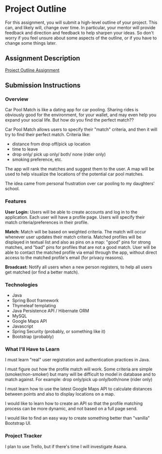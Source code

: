 # Project Outline
For this assignment, you will submit a high-level outline of your project. This can, and likely will, change over time. In particular, your mentor will provide feedback and direction and feedback to help sharpen your ideas. So don't worry if you feel unsure about some aspects of the outline, or if you have to change some things later.

## Assignment Description
[Project Outline Assignment](https://education.launchcode.org/liftoff/assignments/project-outline/)

## Submission Instructions

### Overview
Car Pool Match is like a dating app for car pooling.  Sharing rides is obviously good for the environment, for your wallet, and may even help you expand your social life.  But how do you find the perfect match??

Car Pool Match allows users to specify their "match" criteria, and then it will try to find their perfect match.  Criteria like:
* distance from drop off/pick up location
* time to leave
* drop only/ pick up only/ both/ none (rider only)
* smoking preference, etc.

The app will rank the matches and suggest them to the user.  A map will be used to help visualize the locations of the potential car pool matches. 

The idea came from personal frustration over car pooling to my daughters' school.

### Features
**User Login:** Users will be able to create accounts and log in to the application. Each user will have a profile page.  Users will specify their match criteria/preferences in their profile.

**Match:** Match will be based on weighted criteria.  The match will occur whenever user updates their match criteria. Matched profiles will be displayed in textual list and also as pins on a map: "good" pins for strong matches, and "bad" pins for profiles that are not a good match.  User will be able to contact the matched profile via email through the app, without direct access to the matched profile's email (for privacy reasons).

**Broadcast:** Notify all users when a new person registers, to help all users get matched (or find a better match).

### Technologies
* Java
* Spring Boot framework
* Thymeleaf templating
* Java Persistence API / Hibernate ORM
* MySQL
* Google Maps API
* Javascript
* Spring Security (probably, or something like it)
* Bootstrap (probably)

### What I'll Have to Learn
I must learn "real" user registration and authentication practices in Java.

I must figure out how the profile match will work.  Some criteria are simple (smoker/non-smoker) but many will be difficult to model in database and to match against.  For example: drop only/pick up only/both/none (rider only)

I must learn how to use the latest Google Maps API to calculate distances between points and also to display locations on a map.

I would like to learn how to create an API so that the profile matching process can be more dynamic, and not based on a full page send.

I would like to find an easy way to create something better than "vanilla" Bootstrap UI.

### Project Tracker
I plan to use Trello, but if there's time I will investigate Asana.
